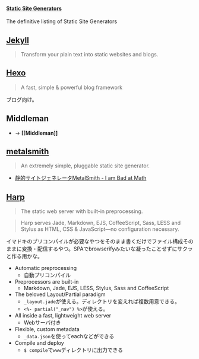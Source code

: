#### [Static Site Generators](https://staticsitegenerators.net/)
The definitive listing of Static Site Generators


## [Jekyll](http://jekyllrb.com)
> Transform your plain text into static websites and blogs.


## [Hexo](http://hexo.io)
> A fast, simple & powerful blog framework

ブログ向け。


## Middleman
- → __[[Middleman]]__


## [metalsmith](http://www.metalsmith.io)
> An extremely simple, pluggable static site generator.

- [静的サイトジェネレータMetalSmith - I am Bad at Math](http://d.hatena.ne.jp/badatmath/20140426/1398495275)


## [Harp](http://harpjs.com)
> The static web server with built-in preprocessing.

> Harp serves Jade, Markdown, EJS, CoffeeScript, Sass, LESS and Stylus as HTML, CSS & JavaScript—no configuration necessary.

イマドキのプリコンパイルが必要なやつをそのまま書くだけでファイル構成そのままに変換・配信するやつ。SPAでbrowserifyみたいな凝ったことせずにサクッと作る用かな。

- Automatic preprocessing
    - 自動プリコンパイル
- Preprocessors are built-in
    - Markdown, Jade, EJS, LESS, Stylus, Sass and CoffeeScript
- The beloved Layout/Partial paradigm
    - `_layout.jade`が使える。ディレクトリを変えれば複数用意できる。
    - `<%- partial("_nav") %>`が使える。
- All inside a fast, lightweight web server
    - Webサーバ付き
- Flexible, custom metadata
    - `_data.json`を使ってeachなどができる
- Compile and deploy
    - `$ compile`で`www`ディレクトリに出力できる
